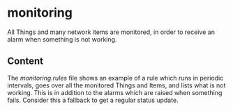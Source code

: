 # monitoring

All Things and many network items are monitored, in order to receive an alarm when something is not working.


## Content

The _monitoring.rules_ file shows an example of a rule which runs in periodic intervals, goes over all the monitored Things and Items, and lists what is not working. This is in addition to the alarms which are raised when something fails. Consider this a fallback to get a regular status update.
